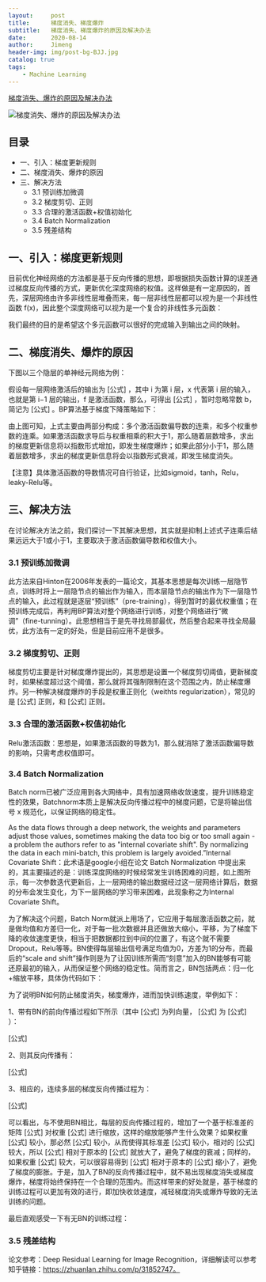 ```yaml
---
layout:     post
title:      梯度消失、梯度爆炸
subtitle:   梯度消失、梯度爆炸的原因及解决办法
date:       2020-08-14
author:     Jimeng
header-img: img/post-bg-BJJ.jpg
catalog: true
tags:
    - Machine Learning
---
```


[梯度消失、爆炸的原因及解决办法](https://zhuanlan.zhihu.com/p/180568816)


![梯度消失、爆炸的原因及解决办法](https://zhuanlan.zhihu.com/p/180568816)


## 目录

- 一、引入：梯度更新规则
- 二、梯度消失、爆炸的原因
- 三、解决方法
    - 3.1 预训练加微调
    - 3.2 梯度剪切、正则
    - 3.3 合理的激活函数+权值初始化
    - 3.4 Batch Normalization
    - 3.5 残差结构


## 一、引入：梯度更新规则
目前优化神经网络的方法都是基于反向传播的思想，即根据损失函数计算的误差通过梯度反向传播的方式，更新优化深度网络的权值。这样做是有一定原因的，首先，深层网络由许多非线性层堆叠而来，每一层非线性层都可以视为是一个非线性函数 f(x)，因此整个深度网络可以视为是一个复合的非线性多元函数：


我们最终的目的是希望这个多元函数可以很好的完成输入到输出之间的映射。

## 二、梯度消失、爆炸的原因
下图以三个隐层的单神经元网络为例：



假设每一层网络激活后的输出为 [公式] ，其中 i 为第 i 层，x 代表第 i 层的输入，也就是第 i−1 层的输出，f 是激活函数，那么，可得出 [公式] ，暂时忽略常数 b，简记为 [公式] 。BP算法基于梯度下降策略如下：


由上图可知，上式主要由两部分构成：多个激活函数偏导数的连乘，和多个权重参数的连乘。如果激活函数求导后与权重相乘的积大于1，那么随着层数增多，求出的梯度更新信息将以指数形式增加，即发生梯度爆炸；如果此部分小于1，那么随着层数增多，求出的梯度更新信息将会以指数形式衰减，即发生梯度消失。

【注意】具体激活函数的导数情况可自行验证，比如sigmoid，tanh，Relu，leaky-Relu等。

## 三、解决方法
在讨论解决方法之前，我们探讨一下其解决思想，其实就是抑制上述式子连乘后结果远远大于1或小于1，主要取决于激活函数偏导数和权值大小。

### 3.1 预训练加微调

此方法来自Hinton在2006年发表的一篇论文，其基本思想是每次训练一层隐节点，训练时将上一层隐节点的输出作为输入，而本层隐节点的输出作为下一层隐节点的输入，此过程就是逐层“预训练”（pre-training），得到暂时的最优权重值；在预训练完成后，再利用BP算法对整个网络进行训练，对整个网络进行“微调”（fine-tunning）。此思想相当于是先寻找局部最优，然后整合起来寻找全局最优，此方法有一定的好处，但是目前应用不是很多。

### 3.2 梯度剪切、正则

梯度剪切主要是针对梯度爆炸提出的，其思想是设置一个梯度剪切阈值，更新梯度时，如果梯度超过这个阈值，那么就将其强制限制在这个范围之内，防止梯度爆炸。另一种解决梯度爆炸的手段是权重正则化（weithts regularization），常见的是 [公式] 正则，和 [公式] 正则。

### 3.3 合理的激活函数+权值初始化

Relu激活函数：思想是，如果激活函数的导数为1，那么就消除了激活函数偏导数的影响，只需考虑权值即可。


### 3.4 Batch Normalization

Batch norm已被广泛应用到各大网络中，具有加速网络收敛速度，提升训练稳定性的效果，Batchnorm本质上是解决反向传播过程中的梯度问题，它是将输出信号 x 规范化，以保证网络的稳定性。


As the data flows through a deep network, the weights and parameters adjust those values, sometimes making the data too big or too small again - a problem the authors refer to as "internal covariate shift". By normalizing the data in each mini-batch, this problem is largely avoided.”Internal Covariate Shift：此术语是google小组在论文 Batch Normalization 中提出来的，其主要描述的是：训练深度网络的时候经常发生训练困难的问题，如上图所示，每一次参数迭代更新后，上一层网络的输出数据经过这一层网络计算后，数据的分布会发生变化，为下一层网络的学习带来困难，此现象称之为Internal Covariate Shift。

为了解决这个问题，Batch Norm就派上用场了，它应用于每层激活函数之前，就是做均值和方差归一化，对于每一批次数据并且还做放大缩小，平移，为了梯度下降的收敛速度更快，相当于把数据都拉到中间的位置了，有这个就不需要Dropout，Relu等等。BN使得每层输出信号满足均值为0，方差为1的分布，而最后的“scale and shift”操作则是为了让因训练所需而“刻意”加入的BN能够有可能还原最初的输入，从而保证整个网络的稳定性。简而言之，BN包括两点：归一化+缩放平移，具体伪代码如下：




为了说明BN如何防止梯度消失，梯度爆炸，进而加快训练速度，举例如下：

1、带有BN的前向传播过程如下所示（其中 [公式] 为列向量， [公式] 为 [公式] ）：

[公式]

2、则其反向传播有：

[公式]

3、相应的，连续多层的梯度反向传播过程为：

[公式]

可以看出，与不使用BN相比，每层的反向传播过程的，增加了一个基于标准差的矩阵 [公式] 对权重 [公式] 进行缩放，这样的缩放能够产生什么效果？如果权重 [公式] 较小，那必然 [公式] 较小，从而使得其标准差 [公式] 较小，相对的 [公式] 较大，所以 [公式] 相对于原本的 [公式] 就放大了，避免了梯度的衰减；同样的，如果权重 [公式] 较大，可以很容易得到 [公式] 相对于原本的 [公式] 缩小了，避免了梯度的膨胀。于是，加入了BN的反向传播过程中，就不易出现梯度消失或梯度爆炸，梯度将始终保持在一个合理的范围内。而这样带来的好处就是，基于梯度的训练过程可以更加有效的进行，即加快收敛速度，减轻梯度消失或爆炸导致的无法训练的问题。

最后直观感受一下有无BN的训练过程：


### 3.5 残差结构

论文参考：Deep Residual Learning for Image Recognition，详细解读可以参考知乎链接：https://zhuanlan.zhihu.com/p/31852747。

